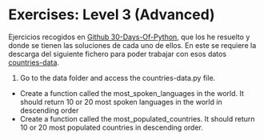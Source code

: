 # Exercises: Level 3 (Advanced)

Ejercicios recogidos en [Github 30-Days-Of-Python](https://github.com/Asabeneh/30-Days-Of-Python/blob/master/11_Day_Functions/11_functions.md), que los he resuelto y donde se tienen las soluciones de cada uno de ellos. En este se requiere la descarga del siguiente fichero para poder trabajar con esos datos [countries-data](https://github.com/Asabeneh/30-Days-Of-Python/blob/master/data/countries-data.py).

1. Go to the data folder and access the countries-data.py file.

- Create a function called the most_spoken_languages in the world. It should return 10 or 20 most spoken languages in the world in descending order
- Create a function called the most_populated_countries. It should return 10 or 20 most populated countries in descending order.

